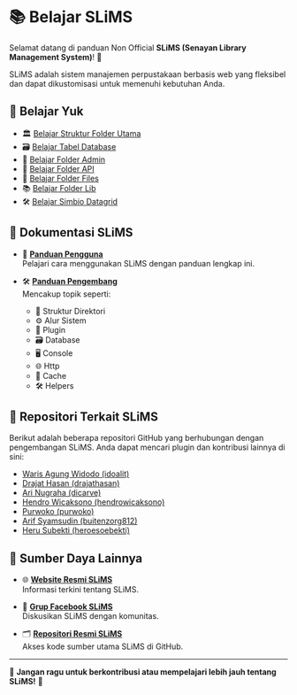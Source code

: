 # 📚 Belajar SLiMS

Selamat datang di panduan Non Official **SLiMS (Senayan Library Management System)**! 🎉

SLiMS adalah sistem manajemen perpustakaan berbasis web yang fleksibel dan dapat dikustomisasi untuk memenuhi kebutuhan Anda.

## 📘 Belajar Yuk
- 🏛️ [Belajar Struktur Folder Utama](https://github.com/adeism/belajarslims/blob/main/belajar-struktur-folder-utama.md)
- 🗃️ [Belajar Tabel Database](https://github.com/adeism/belajarslims/blob/main/belajar-tabel-database.md)
- 📂 [Belajar Folder Admin](https://github.com/adeism/belajarslims/blob/main/belajar-folder-admin.md)
- 🔗 [Belajar Folder API](https://github.com/adeism/belajarslims/blob/main/belajar-folder-api.md)
- 📁 [Belajar Folder Files](https://github.com/adeism/belajarslims/blob/main/belajar-folder-files.md)
- 📚 [Belajar Folder Lib](https://github.com/adeism/belajarslims/blob/main/belajar-lib-folder.md)
- 🛠️ [Belajar Simbio Datagrid](https://github.com/adeism/belajarslims/blob/main/belajar-simbio-datagrid.md)




## 📖 Dokumentasi SLiMS

- 📄 **[Panduan Pengguna](https://slims.web.id/docs/user-guide/about/)**  
  Pelajari cara menggunakan SLiMS dengan panduan lengkap ini.

- 🛠️ **[Panduan Pengembang](https://slims.web.id/docs/development-guide/about/)**  
  Mencakup topik seperti:
  - 🔧 Struktur Direktori
  - ⚙️ Alur Sistem
  - 🧩 Plugin
  - 🗃️ Database
  - 🖥️ Console
  - 🌐 Http
  - 🚀 Cache
  - 🛠️ Helpers


## 🔗 Repositori Terkait SLiMS

Berikut adalah beberapa repositori GitHub yang berhubungan dengan pengembangan SLiMS. Anda dapat mencari plugin dan kontribusi lainnya di sini:

- [Waris Agung Widodo (idoalit)](https://github.com/idoalit?tab=repositories&q=slims)
- [Drajat Hasan (drajathasan)](https://github.com/drajathasan?tab=repositories&q=slims)
- [Ari Nugraha (dicarve)](https://github.com/dicarve?tab=repositories?q=slims)
- [Hendro Wicaksono (hendrowicaksono)](https://github.com/hendrowicaksono?tab=repositories?q=slims)
- [Purwoko (purwoko)](https://github.com/purwoko?tab=repositories?q=slims)
- [Arif Syamsudin (buitenzorg812)](https://github.com/buitenzorg812?tab=repositories?q=slims)
- [Heru Subekti (heroesoebekti)](https://github.com/heroesoebekti?tab=repositories?q=slims)


## 🌟 Sumber Daya Lainnya

- 🌐 **[Website Resmi SLiMS](https://slims.web.id/web/)**  
  Informasi terkini tentang SLiMS.

- 👥 **[Grup Facebook SLiMS](https://www.facebook.com/groups/senayan.slims/)**  
  Diskusikan SLiMS dengan komunitas.

- 🗂️ **[Repositori Resmi SLiMS](https://github.com/slims?tab=repositories)**  
  Akses kode sumber utama SLiMS di GitHub.

---

🎯 **Jangan ragu untuk berkontribusi atau mempelajari lebih jauh tentang SLiMS!** 🚀
